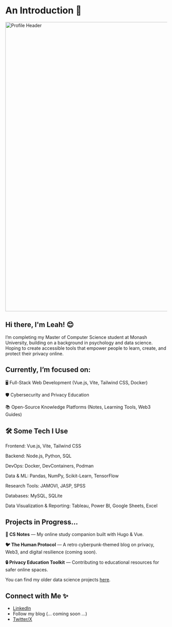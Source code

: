 # An Introduction 💫 

<img width="900" alt="Profile Header" src=https://github.com/user-attachments/assets/fb222b9a-807e-4b0e-b893-3bc460d7252c>

## Hi there, I'm Leah! 😊
I’m completing my Master of Computer Science student at Monash University, building on a background in psychology and data science.
Hoping to create accessible tools that empower people to learn, create, and protect their privacy online.

## Currently, I’m focused on:

🖥️ Full-Stack Web Development (Vue.js, Vite, Tailwind CSS, Docker)

🛡️ Cybersecurity and Privacy Education

📚 Open-Source Knowledge Platforms (Notes, Learning Tools, Web3 Guides)


## 🛠️ Some Tech I Use
Frontend: Vue.js, Vite, Tailwind CSS

Backend: Node.js, Python, SQL

DevOps: Docker, DevContainers, Podman

Data & ML: Pandas, NumPy, Scikit-Learn, TensorFlow

Research Tools: JAMOVI, JASP, SPSS

Databases: MySQL, SQLite

Data Visualization & Reporting: Tableau, Power BI, Google Sheets, Excel

## Projects in Progress...

**📝 CS Notes** — My online study companion built with Hugo & Vue.

**🐦 The Human Protocol** — A retro cyberpunk-themed blog on privacy, Web3, and digital resilience (coming soon).

**🔒 Privacy Education Toolkit** — Contributing to educational resources for safer online spaces.

You can find my older data science projects [here](https://github.com/lleahhhh/Data-Science-Portfolio).

## Connect with Me ✨
- [LinkedIn](https://www.linkedin.com/in/leah-lowenstein-55b019215/)
- Follow my blog (... coming soon ...)
- [Twitter/X](https://x.com/binpige0n)

<!--
**lleahhhh/lleahhhh** is a ✨ _special_ ✨ repository because its `README.md` (this file) appears on your GitHub profile.

Here are some ideas to get you started:


- 🔭 I’m currently working on ...
- 🌱 I’m currently learning ...
- 👯 I’m looking to collaborate on ...
- 🤔 I’m looking for help with ...
- 💬 Ask me about ...
- 📫 How to reach me: ...
- 😄 Pronouns: ...
- ⚡ Fun fact: ...
-->
